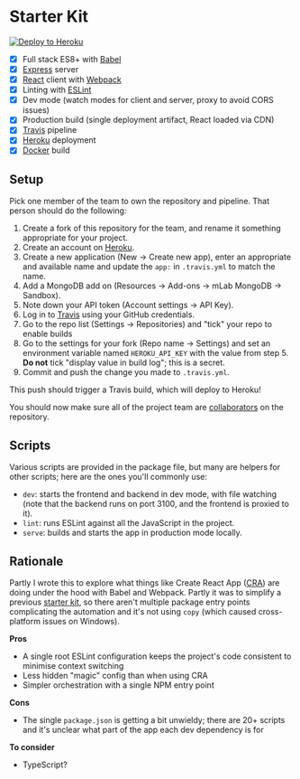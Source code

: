 Starter Kit
===========

[![Deploy to Heroku](https://www.herokucdn.com/deploy/button.svg)](https://heroku.com/deploy)

 - [x] Full stack ES8+ with [Babel]
 - [x] [Express] server
 - [x] [React] client with [Webpack]
 - [x] Linting with [ESLint]
 - [x] Dev mode (watch modes for client and server, proxy to avoid CORS issues)
 - [x] Production build (single deployment artifact, React loaded via CDN)
 - [x] [Travis] pipeline
 - [x] [Heroku] deployment
 - [x] [Docker] build

Setup
-----

Pick one member of the team to own the repository and pipeline. That person should do the following:

 1. Create a fork of this repository for the team, and rename it something appropriate for your project.
 2. Create an account on [Heroku].
 3. Create a new application (New -> Create new app), enter an appropriate and available name and update the `app:` in
    `.travis.yml` to match the name.
 4. Add a MongoDB add on (Resources -> Add-ons -> mLab MongoDB -> Sandbox).
 5. Note down your API token (Account settings -> API Key).
 6. Log in to [Travis] using your GitHub credentials.
 7. Go to the repo list (Settings -> Repositories) and "tick" your repo to enable builds
 8. Go to the settings for your fork (Repo name -> Settings) and set an environment variable named `HEROKU_API_KEY`
    with the value from step 5. **Do not** tick "display value in build log"; this is a secret.
 9. Commit and push the change you made to `.travis.yml`.

This push should trigger a Travis build, which will deploy to Heroku!

You should now make sure all of the project team are [collaborators] on the repository.

Scripts
-------

Various scripts are provided in the package file, but many are helpers for other scripts; here are the ones you'll
commonly use:

 - `dev`: starts the frontend and backend in dev mode, with file watching (note that the backend runs on port 3100, and
    the frontend is proxied to it).
 - `lint`: runs ESLint against all the JavaScript in the project.
 - `serve`: builds and starts the app in production mode locally.

Rationale
---------

Partly I wrote this to explore what things like Create React App ([CRA]) are doing under the hood with Babel and
Webpack. Partly it was to simplify a previous [starter kit], so there aren't multiple package entry points complicating
the automation and it's not using `copy` (which caused cross-platform issues on Windows).

**Pros**

 - A single root ESLint configuration keeps the project's code consistent to minimise context switching
 - Less hidden "magic" config than when using CRA
 - Simpler orchestration with a single NPM entry point

**Cons**

 - The single `package.json` is getting a bit unwieldy; there are 20+ scripts and it's unclear what part of the app
    each dev dependency is for

**To consider**

 - TypeScript?

  [Babel]: https://babeljs.io/
  [collaborators]: https://help.github.com/en/articles/inviting-collaborators-to-a-personal-repository
  [CRA]: https://facebook.github.io/create-react-app/
  [Docker]: https://www.docker.com
  [ESLint]: https://eslint.org/
  [Express]: https://expressjs.com/
  [Heroku]: https://www.heroku.com/
  [Node]: https://nodejs.org/en/
  [React]: https://reactjs.org/
  [starter kit]: https://github.com/textbook/cyf-app-starter
  [Travis]: https://travis-ci.org/
  [Webpack]: https://webpack.js.org/
